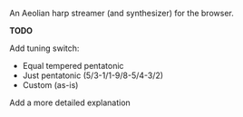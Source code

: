 An Aeolian harp streamer (and synthesizer) for the browser.

**TODO**

Add tuning switch:

- Equal tempered pentatonic
- Just pentatonic (5/3-1/1-9/8-5/4-3/2)
- Custom (as-is)

Add a more detailed explanation
